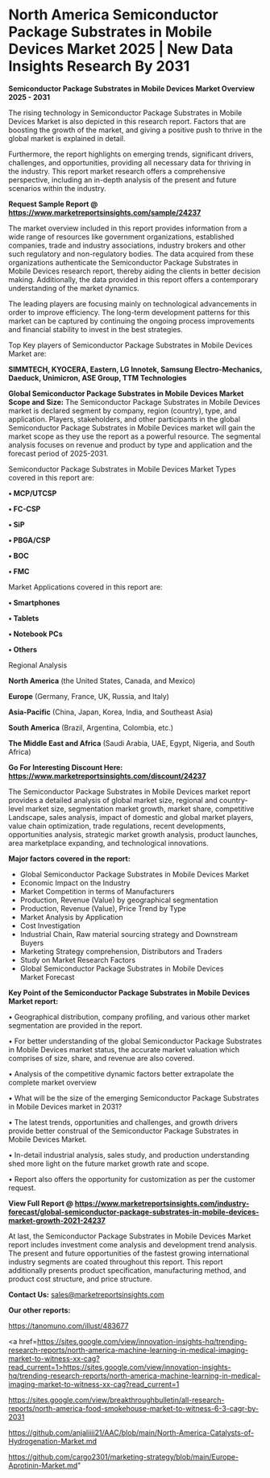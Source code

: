 # North America Semiconductor Package Substrates in Mobile Devices Market 2025 | New Data Insights Research By 2031

<Strong> Semiconductor Package Substrates in Mobile Devices Market Overview 2025 - 2031</strong>

The rising technology in Semiconductor Package Substrates in Mobile Devices Market is also depicted in this research report. Factors that are boosting the growth of the market, and giving a positive push to thrive in the global market is explained in detail.

Furthermore, the report highlights on emerging trends, significant drivers, challenges, and opportunities, providing all necessary data for thriving in the industry. This report market research offers a comprehensive perspective, including an in-depth analysis of the present and future scenarios within the industry.

<strong>Request Sample Report @ <a href=https://www.marketreportsinsights.com/sample/24237>https://www.marketreportsinsights.com/sample/24237</a></strong>

The market overview included in this report provides information from a wide range of resources like government organizations, established companies, trade and industry associations, industry brokers and other such regulatory and non-regulatory bodies. The data acquired from these organizations authenticate the Semiconductor Package Substrates in Mobile Devices research report, thereby aiding the clients in better decision making. Additionally, the data provided in this report offers a contemporary understanding of the market dynamics.

The leading players are focusing mainly on technological advancements in order to improve efficiency. The long-term development patterns for this market can be captured by continuing the ongoing process improvements and financial stability to invest in the best strategies.

Top Key players of Semiconductor Package Substrates in Mobile Devices Market are:

<strong>SIMMTECH, KYOCERA, Eastern, LG Innotek, Samsung Electro-Mechanics, Daeduck, Unimicron, ASE Group, TTM Technologies</strong>

<strong><b>Global Semiconductor Package Substrates in Mobile Devices Market Scope and Size:</b></strong>
The Semiconductor Package Substrates in Mobile Devices market is declared segment by company, region (country), type, and application. Players, stakeholders, and other participants in the global Semiconductor Package Substrates in Mobile Devices market will gain the market scope as they use the report as a powerful resource. The segmental analysis focuses on revenue and product by type and application and the forecast period of 2025-2031.

Semiconductor Package Substrates in Mobile Devices Market Types covered in this report are:

<strong>• MCP/UTCSP

• FC-CSP

• SiP

• PBGA/CSP

• BOC

• FMC</strong>

Market Applications covered in this report are:

<strong>• Smartphones

• Tablets

• Notebook PCs

• Others</strong> 

Regional Analysis

<strong>North America</strong> (the United States, Canada, and Mexico)

<strong>Europe</strong> (Germany, France, UK, Russia, and Italy)

<strong>Asia-Pacific</strong> (China, Japan, Korea, India, and Southeast Asia)

<strong>South America</strong> (Brazil, Argentina, Colombia, etc.)

<strong>The Middle East and Africa</strong> (Saudi Arabia, UAE, Egypt, Nigeria, and South Africa)

<strong>Go For Interesting Discount Here: <a href=https://www.marketreportsinsights.com/discount/24237>https://www.marketreportsinsights.com/discount/24237</a></strong>

The Semiconductor Package Substrates in Mobile Devices market report provides a detailed analysis of global market size, regional and country-level market size, segmentation market growth, market share, competitive Landscape, sales analysis, impact of domestic and global market players, value chain optimization, trade regulations, recent developments, opportunities analysis, strategic market growth analysis, product launches, area marketplace expanding, and technological innovations.

<strong><b>Major factors covered in the report:</b></strong>
<ul>
  <li>Global Semiconductor Package Substrates in Mobile Devices Market </li>
  <li>Economic Impact on the Industry</li>
  <li>Market Competition in terms of Manufacturers</li>
  <li>Production, Revenue (Value) by geographical segmentation</li>
  <li>Production, Revenue (Value), Price Trend by Type</li>
  <li>Market Analysis by Application</li>
  <li>Cost Investigation</li>
  <li>Industrial Chain, Raw material sourcing strategy and Downstream Buyers</li>
  <li>Marketing Strategy comprehension, Distributors and Traders</li>
  <li>Study on Market Research Factors</li>
  <li>Global Semiconductor Package Substrates in Mobile Devices Market Forecast</li>
</ul>

<strong><b>Key Point of the Semiconductor Package Substrates in Mobile Devices Market report:</b></strong>

• Geographical distribution, company profiling, and various other market segmentation are provided in the report.

• For better understanding of the global Semiconductor Package Substrates in Mobile Devices market status, the accurate market valuation which comprises of size, share, and revenue are also covered.

• Analysis of the competitive dynamic factors better extrapolate the complete market overview

• What will be the size of the emerging Semiconductor Package Substrates in Mobile Devices market in 2031?

• The latest trends, opportunities and challenges, and growth drivers provide better construal of the Semiconductor Package Substrates in Mobile Devices Market.

• In-detail industrial analysis, sales study, and production understanding shed more light on the future market growth rate and scope.

• Report also offers the opportunity for customization as per the customer request.

<strong><b>View Full Report @ <a href=https://www.marketreportsinsights.com/industry-forecast/global-semiconductor-package-substrates-in-mobile-devices-market-growth-2021-24237>https://www.marketreportsinsights.com/industry-forecast/global-semiconductor-package-substrates-in-mobile-devices-market-growth-2021-24237</a></b></strong>


At last, the Semiconductor Package Substrates in Mobile Devices Market report includes investment come analysis and development trend analysis. The present and future opportunities of the fastest growing international industry segments are coated throughout this report. This report additionally presents product specification, manufacturing method, and product cost structure, and price structure.

<strong>Contact Us:</strong>
sales@marketreportsinsights.com

<strong>Our other reports:</strong>

<a href=https://tanomuno.com/illust/483677>https://tanomuno.com/illust/483677</a>

<a href=https://sites.google.com/view/innovation-insights-hq/trending-research-reports/north-america-machine-learning-in-medical-imaging-market-to-witness-xx-cag?read_current=1>https://sites.google.com/view/innovation-insights-hq/trending-research-reports/north-america-machine-learning-in-medical-imaging-market-to-witness-xx-cag?read_current=1</a>

<a href=https://sites.google.com/view/breakthroughbulletin/all-research-reports/north-america-food-smokehouse-market-to-witness-6-3-cagr-by-2031>https://sites.google.com/view/breakthroughbulletin/all-research-reports/north-america-food-smokehouse-market-to-witness-6-3-cagr-by-2031</a>

<a href=https://github.com/anjaliiii21/AAC/blob/main/North-America-Catalysts-of-Hydrogenation-Market.md>https://github.com/anjaliiii21/AAC/blob/main/North-America-Catalysts-of-Hydrogenation-Market.md</a>

<a href=https://github.com/cargo2301/marketing-strategy/blob/main/Europe-Aprotinin-Market.md>https://github.com/cargo2301/marketing-strategy/blob/main/Europe-Aprotinin-Market.md</a>"
